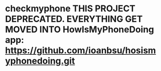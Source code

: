 checkmyphone
THIS PROJECT DEPRECATED. EVERYTHING GET MOVED INTO HowIsMyPhoneDoing app: https://github.com/ioanbsu/hosismyphonedoing.git
============
